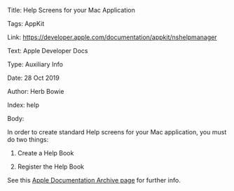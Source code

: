 Title:  Help Screens for your Mac Application

Tags:   AppKit

Link:   https://developer.apple.com/documentation/appkit/nshelpmanager

Text:   Apple Developer Docs

Type:   Auxiliary Info

Date:   28 Oct 2019

Author: Herb Bowie

Index:  help

Body: 

In order to create standard Help screens for your Mac application, you must do two things:

1. Create a Help Book

2. Register the Help Book

See this [Apple Documentation Archive page][archive] for further info. 

[archive]: https://developer.apple.com/library/archive/documentation/Carbon/Conceptual/ProvidingUserAssitAppleHelp/user_help_intro/user_assistance_intro.html#//apple_ref/doc/uid/TP30000903-CH204-CHDIDJFE
